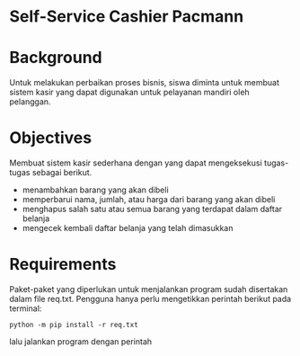 # Self-Service Cashier Pacmann
# Background
Untuk melakukan perbaikan proses bisnis, siswa diminta untuk membuat sistem kasir yang dapat digunakan untuk pelayanan mandiri oleh pelanggan.
# Objectives
Membuat sistem kasir sederhana dengan yang dapat mengeksekusi tugas-tugas sebagai berikut.
  - menambahkan barang yang akan dibeli
  - memperbarui nama, jumlah, atau harga dari barang yang akan dibeli
  - menghapus salah satu atau semua barang yang terdapat dalam daftar belanja
  - mengecek kembali daftar belanja yang telah dimasukkan
# Requirements
Paket-paket yang diperlukan untuk menjalankan program sudah disertakan dalam file req.txt. Pengguna hanya perlu mengetikkan perintah berikut pada terminal:
```
python -m pip install -r req.txt
```
lalu jalankan program dengan perintah 
```python main.py
```
